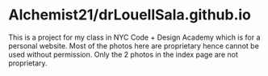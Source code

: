 # Alchemist21/drLouellSala.github.io
This is a project for my class in NYC Code + Design Academy which is for a personal website. 
Most of the photos here are proprietary hence cannot be used without permission.
Only the 2 photos in the index page are not proprietary.



